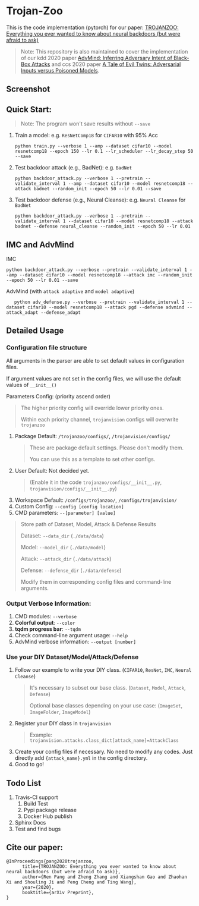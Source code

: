 # Trojan-Zoo

This is the code implementation (pytorch) for our paper: 
[TROJANZOO: Everything you ever wanted to know about neural backdoors (but were afraid to ask)](https://arxiv.org/abs/2012.09302)

> Note: This repository is also maintained to cover the implementation of 
> our kdd 2020 paper [AdvMind: Inferring Adversary Intent of Black-Box Attacks](https://arxiv.org/abs/2006.09539)
> and ccs 2020 paper [A Tale of Evil Twins: Adversarial Inputs versus Poisoned Models](https://arxiv.org/abs/1911.01559).

## Screenshot

## Quick Start:

> Note: The program won't save results without `--save`

1. Train a model:
   e.g. `ResNetComp18` for `CIFAR10` with 95% Acc
   ```python3
   python train.py --verbose 1 --amp --dataset cifar10 --model resnetcomp18 --epoch 150 --lr 0.1 --lr_scheduler --lr_decay_step 50 --save
   ```

2. Test backdoor attack (e.g., BadNet):
   e.g. `BadNet`
   ```python3
   python backdoor_attack.py --verbose 1 --pretrain --validate_interval 1 --amp --dataset cifar10 --model resnetcomp18 --attack badnet --random_init --epoch 50 --lr 0.01 --save
   ```

3. Test backdoor defense (e.g., Neural Cleanse):
   e.g. `Neural Cleanse` for `BadNet`
   ```python3
   python backdoor_attack.py --verbose 1 --pretrain --validate_interval 1 --dataset cifar10 --model resnetcomp18 --attack badnet --defense neural_cleanse --random_init --epoch 50 --lr 0.01
   ```
## IMC and AdvMind
IMC
```python3
python backdoor_attack.py --verbose --pretrain --validate_interval 1 --amp --dataset cifar10 --model resnetcomp18 --attack imc --random_init --epoch 50 --lr 0.01 --save
```

AdvMind (with `attack adaptive` and `model adaptive`)
``` python3
   python adv_defense.py --verbose --pretrain --validate_interval 1 --dataset cifar10 --model resnetcomp18 --attack pgd --defense advmind --attack_adapt --defense_adapt
   ```
## Detailed Usage
### Configuration file structure

All arguments in the parser are able to set default values in configuration files.

If argument values are not set in the config files, we will use the default values of `__init__()`

Parameters Config: (priority ascend order)
> The higher priority config will override lower priority ones. 
> 
> Within each priority channel, `trojanvision` configs will overwrite `trojanzoo`
1. Package Default: `/trojanzoo/configs/`, `/trojanvision/configs/`
   > These are package default settings. Please don't modify them.
   > 
   > You can use this as a template to set other configs.
2. User Default: Not decided yet. 
   > (Enable it in the code `trojanzoo/configs/__init__.py`, `trojanvision/configs/__init__.py`)
3. Workspace Default: `/configs/trojanzoo/`, `/configs/trojanvision/`
4. Custom Config: `--config [config location]`
5. CMD parameters: `--[parameter] [value]`

> Store path of Dataset, Model, Attack & Defense Results
> 
> Dataset: `--data_dir` (`./data/data`)
> 
> Model: `--model_dir` (`./data/model`)
> 
> Attack: `--attack_dir` (`./data/attack`)
> 
> Defense: `--defense_dir` (`./data/defense`)
> 
> Modify them in corresponding config files and command-line arguments. 

### Output Verbose Information:

1. CMD modules: `--verbose`
2. **Colorful output**: `--color`
3. **tqdm progress bar**: `--tqdm`
4. Check command-line argument usage: `--help`
5. AdvMind verbose information: `--output [number]`

### Use your DIY Dataset/Model/Attack/Defense
1. Follow our example to write your DIY class. (`CIFAR10`, `ResNet`, `IMC`, `Neural Cleanse`)
   > It's necessary to subset our base class. (`Dataset`, `Model`, `Attack`, `Defense`)
   > 
   > Optional base classes depending on your use case: (`ImageSet`, `ImageFolder`, `ImageModel`)
2. Register your DIY class in `trojanvision`
   > Example: `trojanvision.attacks.class_dict[attack_name]=AttackClass`
3. Create your config files if necessary.
   No need to modify any codes. Just directly add `{attack_name}.yml` in the config directory.
4. Good to go!

## Todo List

1. Travis-CI support
   1. Build Test
   2. Pypi package release
   3. Docker Hub publish
2. Sphinx Docs
3. Test and find bugs
## Cite our paper:
```
@InProceedings{pang2020trojanzoo,
      title={TROJANZOO: Everything you ever wanted to know about neural backdoors (but were afraid to ask)}, 
      author={Ren Pang and Zheng Zhang and Xiangshan Gao and Zhaohan Xi and Shouling Ji and Peng Cheng and Ting Wang},
      year={2020},
      booktitle={arXiv Preprint},
}
```